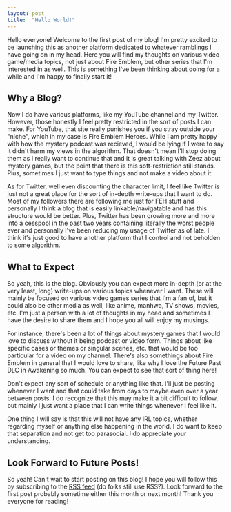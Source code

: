 ```yaml
---
layout: post
title:  "Hello World!"
---
```

Hello everyone! Welcome to the first post of my blog! I'm pretty excited to be launching this as another platform dedicated to whatever ramblings I have going on in my head. Here you will find my thoughts on various video game/media topics, not just about Fire Emblem, but other series that I'm interested in as well. This is something I've been thinking about doing for a while and I'm happy to finally start it!

## Why a Blog?

Now I do have various platforms, like my YouTube channel and my Twitter. However, those honestly I feel pretty restricted in the sort of posts I can make. For YouTube, that site really punishes you if you stray outside your "niche", which in my case is Fire Emblem Heroes. While I am pretty happy with how the mystery podcast was recieved, I would be lying if I were to say it didn't harm my views in the algorithm. That doesn't mean I'll stop doing them as I really want to continue that and it is great talking with Zeez about mystery games, but the point that there is this soft-restriction still stands. Plus, sometimes I just want to type things and not make a video about it.

As for Twitter, well even discounting the character limit, I feel like Twitter is just not a great place for the sort of in-depth write-ups that I want to do. Most of my followers there are following me just for FEH stuff and personally I think a blog that is easily linkable/navigatable and has this structure would be better. Plus, Twitter has been growing more and more into a cesspool in the past two years containing literally the worst people ever and personally I've been reducing my usage of Twitter as of late. I think it's just good to have another platform that I control and not beholden to some algorithm.

## What to Expect

So yeah, this is the blog. Obviously you can expect more in-depth (or at the very least, long) write-ups on various topics whenever I want. These will mainly be focused on various video games series that I'm a fan of, but it could also be other media as well, like anime, manhwa, TV shows, movies, etc. I'm just a person with a lot of thoughts in my head and sometimes I have the desire to share them and I hope you all will enjoy my musings.

For instance, there's been a lot of things about mystery games that I would love to discuss without it being podcast or video form. Things about like specific cases or themes or singular scenes, etc. that would be too particular for a video on my channel. There's also somethings about Fire Emblem in general that I would love to share, like why I love the Future Past DLC in Awakening so much. You can expect to see that sort of thing here!

Don't expect any sort of schedule or anything like that. I'll just be posting whenever I want and that could take from days to maybe even over a year between posts. I do recognize that this may make it a bit difficult to follow, but mainly I just want a place that I can write things whenever I feel like it.

One thing I will say is that this will not have any IRL topics, whether regarding myself or anything else happening in the world. I do want to keep that separation and not get too parasocial. I do appreciate your understanding.

## Look Forward to Future Posts!

So yeah! Can't wait to start posting on this blog! I hope you will follow this by subscribing to the [RSS feed](https://dtm9025.github.io/blog/feed.xml) (do folks still use RSS?). Look forward to the first post probably sometime either this month or next month! Thank you everyone for reading!
